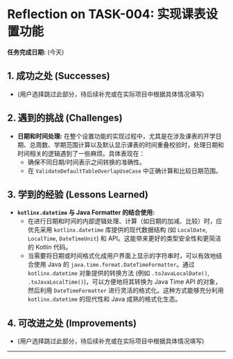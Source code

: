 # Reflection on TASK-004: 实现课表设置功能

**任务完成日期:** (今天)

## 1. 成功之处 (Successes)

*   (用户选择跳过此部分，待后续补充或在实际项目中根据具体情况填写)

## 2. 遇到的挑战 (Challenges)

*   **日期和时间处理:** 在整个设置功能的实现过程中，尤其是在涉及课表的开学日期、总周数、学期范围计算以及默认显示课表的时间重叠校验时，处理日期和时间相关的逻辑遇到了一些麻烦。具体表现在：
    *   确保不同日期/时间表示之间转换的准确性。
    *   在 `ValidateDefaultTableOverlapUseCase` 中正确计算和比较日期范围。

## 3. 学到的经验 (Lessons Learned)

*   **`kotlinx.datetime` 与 Java Formatter 的结合使用:** 
    *   在进行日期和时间的内部逻辑处理、计算（如日期的加减、比较）时，应优先采用 `kotlinx.datetime` 库提供的现代数据结构 (如 `LocalDate`, `LocalTime`, `DateTimeUnit`) 和 API。这能带来更好的类型安全性和更简洁的 Kotlin 代码。
    *   当需要将日期或时间格式化成用户界面上显示的字符串时，可以有效地结合使用 Java 的 `java.time.format.DateTimeFormatter`。通过 `kotlinx.datetime` 对象提供的转换方法 (例如 `.toJavaLocalDate()`, `.toJavaLocalTime()`)，可以方便地将其转换为 Java Time API 的对象，然后利用 `DateTimeFormatter` 进行灵活的格式化。这种方式能够充分利用 `kotlinx.datetime` 的现代性和 Java 成熟的格式化生态。

## 4. 可改进之处 (Improvements)

*   (用户选择跳过此部分，待后续补充或在实际项目中根据具体情况填写)

---
